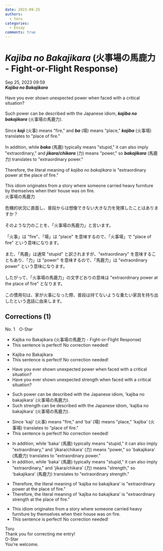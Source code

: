 ```yaml
---
date: 2023-09-25
authors:
  - toru
categories:
  - Essay
comments: true
---
```


# <strong><em>Kajiba no Bakajikara</strong></em> (火事場の馬鹿力 - Fight-or-Flight Response)
<div class="date">Sep 25, 2023 09:59</div>
<div id="post"><div id="body_show_ori">
<strong><em>Kajiba no Bakajikara</strong></em><br/><br/>Have you ever shown unexpected power when faced with a critical situation?<br/><br/>Such power can be described with the Japanese idiom, <strong><em>kajiba no bakajikara</em></strong> (火事場の馬鹿力).<br/><br/>Since <strong><em>kaji</em></strong> (火事) means "fire," and <strong><em>ba</em></strong> (場) means "place," <strong><em>kajiba</em></strong> (火事場) translates to "place of fire."<br/><br/>In addition, while <strong><em>baka</em></strong> (馬鹿) typically means "stupid," it can also imply "extraordinary," and <strong><em>jikara/chikara</em></strong> (力) means "power," so <strong><em>bakajikara</em></strong> (馬鹿力) translates to "extraordinary power."<br/><br/>Therefore, the literal meaning of <em>kajiba no bakajikara</em> is "extraordinary power at the place of fire."<br/><br/>This idiom originates from a story where someone carried heavy furniture by themselves when their house was on fire.
</div></div>

<!-- more -->

<div id="post_ja"><div id="body_show_mo">
火事場の馬鹿力<br/><br/>危機的状況に直面し、普段からは想像できない大きな力を発揮したことはありますか？<br/><br/>そのような力のことを、「火事場の馬鹿力」と言います。<br/><br/>「火事」は "fire"、「場」は "place" を意味するので、「火事場」で "place of fire" という意味になります。<br/><br/>また、「馬鹿」は通常 "stupid" と訳されますが、"extraordinary" を意味することもあり、「力」は "power" を意味するので、「馬鹿力」は "extraordinary power" という意味になります。<br/><br/>したがって、「火事場の馬鹿力」の文字どおりの意味は "extraordinary power at the place of fire" となります。<br/><br/>この慣用句は、家が火事になった際、普段は持てないような重たい家具を持ち出したという逸話に由来します。
</div></div>

## Corrections (1)
<div id="block"><div class="first_name"> No. 1　<span class="just_name">O-Star</span></div><div id="block2">
<ul class="correction_field">
<li class="incorrect">Kajiba no Bakajikara (火事場の馬鹿力 - Fight-or-Flight Response)</li>
<li class="corrected perfect">This sentence is perfect! No correction needed!</li>
</ul>
<ul class="correction_field">
<li class="incorrect">Kajiba no Bakajikara</li>
<li class="corrected perfect">This sentence is perfect! No correction needed!</li>
</ul>
<ul class="correction_field">
<li class="incorrect">Have you ever shown unexpected power when faced with a critical situation?</li>
<li class="corrected correct">
Have you ever shown unexpected<span class="f_bold"> strength </span>when faced with a critical situation?
</li>
</ul>
<ul class="correction_field">
<li class="incorrect">Such power can be described with the Japanese idiom, 'kajiba no bakajikara' (火事場の馬鹿力).</li>
<li class="corrected correct">
Such<span class="f_bold"> strength </span>can be described with the Japanese idiom, 'kajiba no bakajikara' (火事場の馬鹿力).
</li>
</ul>
<ul class="correction_field">
<li class="incorrect">Since 'kaji' (火事) means "fire," and 'ba' (場) means "place," 'kajiba' (火事場) translates to "place of fire."</li>
<li class="corrected perfect">This sentence is perfect! No correction needed!</li>
</ul>
<ul class="correction_field">
<li class="incorrect">In addition, while 'baka' (馬鹿) typically means "stupid," it can also imply "extraordinary," and 'jikara/chikara' (力) means "power," so 'bakajikara' (馬鹿力) translates to "extraordinary power."</li>
<li class="corrected correct">
In addition, while 'baka' (馬鹿) typically means "stupid," it can also imply "extraordinary," and 'jikara/chikara' (力) means <span class="f_bold">"strength," </span>so 'bakajikara' (馬鹿力) translates to "extraordinary<span class="f_bold"> strength."</span>
</li>
</ul>
<ul class="correction_field">
<li class="incorrect">Therefore, the literal meaning of 'kajiba no bakajikara' is "extraordinary power at the place of fire."</li>
<li class="corrected correct">
Therefore, the literal meaning of 'kajiba no bakajikara' is "extraordinary <span class="f_bold">strength</span> at the place of fire."
</li>
</ul>
<ul class="correction_field">
<li class="incorrect">This idiom originates from a story where someone carried heavy furniture by themselves when their house was on fire.</li>
<li class="corrected perfect">This sentence is perfect! No correction needed!</li>
</ul>
</div><div class="name"><span class="just_name">Toru</span><br>
Thank you for correcting me entry!
</div>
<div class="name"><span class="just_name">O-Star</span><br>
You're welcome.
</div>
</div>
